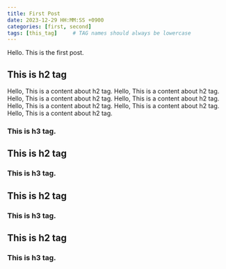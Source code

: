```yaml
---
title: First Post
date: 2023-12-29 HH:MM:SS +0900
categories: [first, second]
tags: [this_tag]     # TAG names should always be lowercase
---
```


Hello. This is the first post.

## This is h2 tag
Hello, This is a content about h2 tag. 
Hello, This is a content about h2 tag. 
Hello, This is a content about h2 tag. 
Hello, This is a content about h2 tag. 
Hello, This is a content about h2 tag. 
Hello, This is a content about h2 tag. 
Hello, This is a content about h2 tag. 
### This is h3 tag. 

## This is h2 tag
### This is h3 tag. 

## This is h2 tag
### This is h3 tag. 

## This is h2 tag
### This is h3 tag. 
